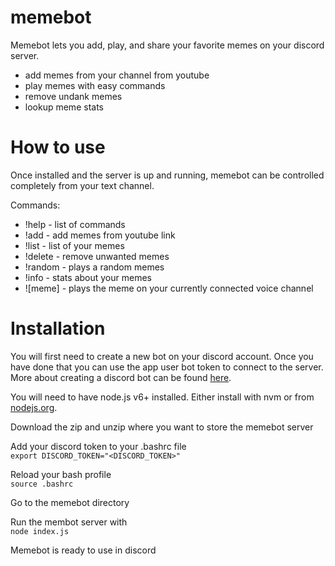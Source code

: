 # memebot
Memebot lets you add, play, and share your favorite memes on your discord server.

* add memes from your channel from youtube
* play memes with easy commands
* remove undank memes
* lookup meme stats

# How to use
Once installed and the server is up and running, memebot can be controlled completely from your text channel.

Commands:
* !help - list of commands
* !add - add memes from youtube link
* !list - list of your memes
* !delete - remove unwanted memes
* !random - plays a random memes
* !info - stats about your memes
* ![meme] - plays the meme on your currently connected voice channel

# Installation
You will first need to create a new bot on your discord account. Once you have done that you can use the app user bot token to connect to the server. More about creating a discord bot can be found [here](https://discordapp.com/developers/docs/intro "discordapp.com").

You will need to have node.js v6+ installed. Either install with nvm or from  [nodejs.org](https://nodejs.org/en/download/ "nodejs.org").

Download the zip and unzip where you want to store the memebot server

Add your discord token to your .bashrc file  
`export DISCORD_TOKEN="<DISCORD_TOKEN>"`

Reload your bash profile  
`source .bashrc`

Go to the memebot directory

Run the membot server with  
`node index.js`

Memebot is ready to use in discord
